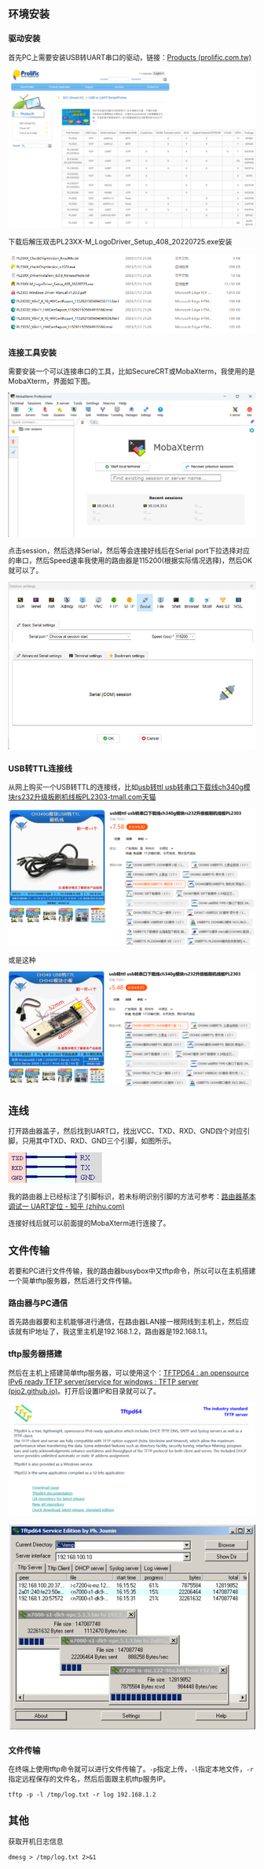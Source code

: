 
## 环境安装
### 驱动安装
首先PC上需要安装USB转UART串口的驱动，链接：[Products (prolific.com.tw)](https://www.prolific.com.tw/US/ShowProduct.aspx?pcid=41&showlevel=0017-0037-0041)

![](images/Pasted%20image%2020230714104519.png)

下载后解压双击PL23XX-M_LogoDriver_Setup_408_20220725.exe安装

![](images/Pasted%20image%2020230714104552.png)

### 连接工具安装
需要安装一个可以连接串口的工具，比如SecureCRT或MobaXterm，我使用的是MobaXterm，界面如下图。

![](images/Pasted%20image%2020230714104851.png)

点击session，然后选择Serial，然后等会连接好线后在Serial port下拉选择对应的串口，然后Speed速率我使用的路由器是115200(根据实际情况选择)，然后OK就可以了。

![](images/Pasted%20image%2020230714105043.png)

###  USB转TTL连接线
从网上购买一个USB转TTL的连接线，比如[usb转ttl usb转串口下载线ch340g模块rs232升级板刷机线板PL2303-tmall.com天猫](https://detail.tmall.com/item.htm?id=41323941056&skuId=3947149658970&spm=a1z10.1-b-s.w20635313-16538328908.46.16614843Fro9vL)

![](images/Pasted%20image%2020230714105506.png)

或是这种

![](images/Pasted%20image%2020230714105725.png)

## 连线
打开路由器盖子，然后找到UART口，找出VCC、TXD、RXD、GND四个对应引脚，只用其中TXD、RXD、GND三个引脚，如图所示。

![](images/Pasted%20image%2020230714110146.png)

我的路由器上已经标注了引脚标识，若未标明识别引脚的方法可参考：[路由器基本调试一 UART定位 - 知乎 (zhihu.com)](https://zhuanlan.zhihu.com/p/73875084)

连接好线后就可以前面提的MobaXterm进行连接了。

## 文件传输
若要和PC进行文件传输，我的路由器busybox中又tftp命令，所以可以在主机搭建一个简单tftp服务器，然后进行文件传输。

### 路由器与PC通信
首先路由器要和主机能够进行通信，在路由器LAN接一根网线到主机上，然后应该就有IP地址了，我这里主机是192.168.1.2，路由器是192.168.1.1。

### tftp服务器搭建
然后在主机上搭建简单tftp服务器，可以使用这个：[TFTPD64 : an opensource IPv6 ready TFTP server/service for windows : TFTP server (pjo2.github.io)](https://pjo2.github.io/tftpd64/)。打开后设置IP和目录就可以了。

![](images/Pasted%20image%2020230714111453.png)

![](images/Pasted%20image%2020230714111502.png)

### 文件传输
在终端上使用tftp命令就可以进行文件传输了。`-p`指定上传，`-l`指定本地文件，`-r`指定远程保存的文件名，然后后面跟主机tftp服务IP。

```
tftp -p -l /tmp/log.txt -r log 192.168.1.2
```


## 其他
获取开机日志信息
```
dmesg > /tmp/log.txt 2>&1
```

